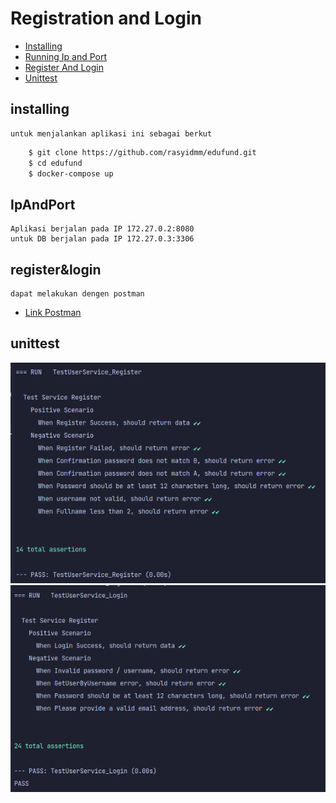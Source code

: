 # Registration and Login
- [Installing](#installing)
- [Running Ip and Port](#IpAndPort)
- [Register And Login](#register&login)
- [Unittest](#unittest)

## installing
    untuk menjalankan aplikasi ini sebagai berkut

```sh
    $ git clone https://github.com/rasyidmm/edufund.git
    $ cd edufund
    $ docker-compose up  
```
## IpAndPort
    Aplikasi berjalan pada IP 172.27.0.2:8080
    untuk DB berjalan pada IP 172.27.0.3:3306

## register&login
    dapat melakukan dengen postman
  - [Link Postman](https://github.com/rasyidmm/edufund/blob/master/example/edufund.postman_collection.json)
    
## unittest

![](example/register.png)
![](example/login.png)